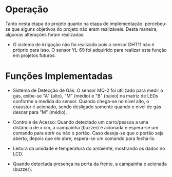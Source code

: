 # Operação

Tanto nesta etapa do projeto quanto na etapa de implementação, percebeu-se que alguns objetivos do projeto não eram realizáveis. Desta maneira, algumas alterações foram realizadas:

- O sistema de irrigação não foi realizado pois o sensor DHT11 não é próprio para isso. O sensor YL-69 foi adquirido para realizar esta função em projetos futuros.

# Funções Implementadas

- Sistema de Detecção de Gás: O sensor MQ-2 foi utilizado para medir o gás, exibe-se "A" (alto), "M" (médio) e "B" (baixo) na matriz de LEDs conforme a medida do sensor. Quando chega-se no nível alto, o exaustor é acionado, sendo desligado somente quando o nível de gás descer para "M" (médio).

- Controle de Acesso: Quando detectado um carro/pessoa a uma distância de x cm, a campainha (buzzer) é acionada e espera-se um comando para abrir ou não o portão. Caso deseja-se que o portão seja aberto, depois que ele abre, espera-se um comando para fecha-lo.

- Leitura da umidade e temperatura do ambiente, mostrando os dados no LCD.

- Quando detectada presença na porta da frente, a campainha é acionada (buzzer).
